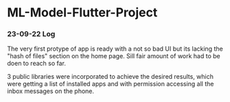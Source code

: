 # ML-Model-Flutter-Project

### 23-09-22 Log
The very first protype of app is ready with a not so bad UI but its lacking the "hash of files" section on the home page. Sill fair amount of work had to be doen to reach so far.

3 public libraries were incorporated to achieve the desired results, which were getting a list of installed apps and with permission accessing all the inbox messages on the phone.